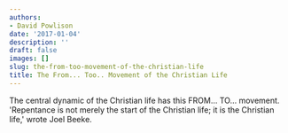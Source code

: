 ```yaml
---
authors:
- David Powlison
date: '2017-01-04'
description: ''
draft: false
images: []
slug: the-from-too-movement-of-the-christian-life
title: The From... Too.. Movement of the Christian Life
---
```


The central dynamic of the Christian life has this FROM… TO… movement. 'Repentance is not merely the start of the Christian life; it is the Christian life,' wrote Joel Beeke.